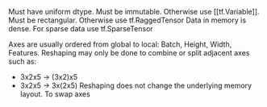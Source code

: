 Must have uniform dtype.
Must be immutable. Otherwise use [[tf.Variable]].
Must be rectangular. Otherwise use tf.RaggedTensor
Data in memory is dense. For sparse data use tf.SparseTensor

Axes are usually ordered from global to local: Batch, Height, Width, Features.
Reshaping may only be done to combine or split adjacent axes such as:
- 3x2x5 $\rightarrow$ (3x2)x5
- 3x2x5 $\rightarrow$ 3x(2x5)
Reshaping does not change the underlying memory layout. 
To swap axes 